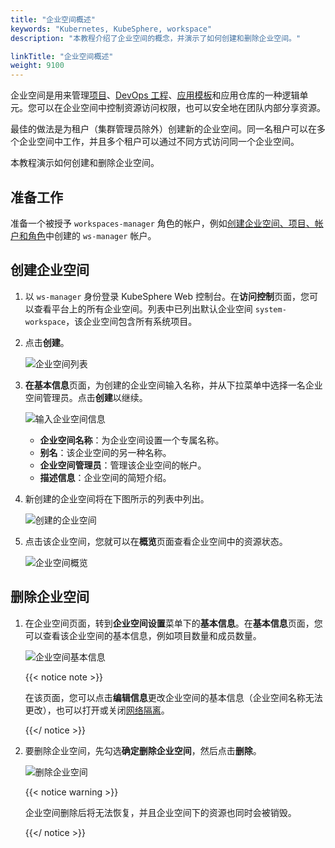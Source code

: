 ```yaml
---
title: "企业空间概述"
keywords: "Kubernetes, KubeSphere, workspace"
description: "本教程介绍了企业空间的概念，并演示了如何创建和删除企业空间。"

linkTitle: "企业空间概述"
weight: 9100
---
```


企业空间是用来管理[项目](../../project-administration/)、[DevOps 工程](../../devops-user-guide/)、[应用模板](../upload-helm-based-application/)和应用仓库的一种逻辑单元。您可以在企业空间中控制资源访问权限，也可以安全地在团队内部分享资源。

最佳的做法是为租户（集群管理员除外）创建新的企业空间。同一名租户可以在多个企业空间中工作，并且多个租户可以通过不同方式访问同一个企业空间。

本教程演示如何创建和删除企业空间。

## 准备工作

准备一个被授予 `workspaces-manager` 角色的帐户，例如[创建企业空间、项目、帐户和角色](../../quick-start/create-workspace-and-project/)中创建的 `ws-manager` 帐户。

## 创建企业空间

1. 以 `ws-manager` 身份登录 KubeSphere Web 控制台。在**访问控制**页面，您可以查看平台上的所有企业空间。列表中已列出默认企业空间 `system-workspace`，该企业空间包含所有系统项目。

2. 点击**创建**。

   ![企业空间列表](/images/docs/zh-cn/workspace-administration-and-user-guide/workspace-overview/workspace-list.PNG)

3. **在基本信息**页面，为创建的企业空间输入名称，并从下拉菜单中选择一名企业空间管理员。点击**创建**以继续。

   ![输入企业空间信息](/images/docs/zh-cn/workspace-administration-and-user-guide/workspace-overview/provide-workspace-info.PNG)

   - **企业空间名称**：为企业空间设置一个专属名称。
   - **别名**：该企业空间的另一种名称。
   - **企业空间管理员**：管理该企业空间的帐户。
   - **描述信息**：企业空间的简短介绍。

4. 新创建的企业空间将在下图所示的列表中列出。

   ![创建的企业空间](/images/docs/zh-cn/workspace-administration-and-user-guide/workspace-overview/created-workspace.PNG)

5. 点击该企业空间，您就可以在**概览**页面查看企业空间中的资源状态。

   ![企业空间概览](/images/docs/zh-cn/workspace-administration-and-user-guide/workspace-overview/workspace-overview.PNG)

## 删除企业空间

1. 在企业空间页面，转到**企业空间设置**菜单下的**基本信息**。在**基本信息**页面，您可以查看该企业空间的基本信息，例如项目数量和成员数量。

   ![企业空间基本信息](/images/docs/zh-cn/workspace-administration-and-user-guide/workspace-overview/workspace-basic-info.PNG)

   {{< notice note >}}

   在该页面，您可以点击**编辑信息**更改企业空间的基本信息（企业空间名称无法更改），也可以打开或关闭[网络隔离](../../workspace-administration/workspace-network-isolation/)。

   {{</ notice >}} 

2. 要删除企业空间，先勾选**确定删除企业空间**，然后点击**删除**。

   ![删除企业空间](/images/docs/zh-cn/workspace-administration-and-user-guide/workspace-overview/delete-workspace.PNG)

   {{< notice warning >}}

   企业空间删除后将无法恢复，并且企业空间下的资源也同时会被销毁。

   {{</ notice >}}

   

